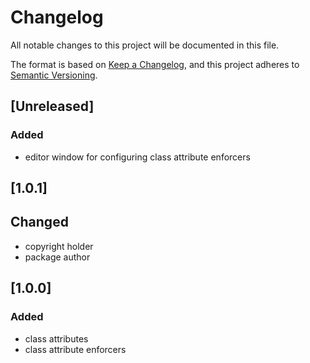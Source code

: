 # Changelog

All notable changes to this project will be documented in this file.

The format is based on [Keep a Changelog](https://keepachangelog.com/en/1.0.0/),
and this project adheres to [Semantic Versioning](https://semver.org/spec/v2.0.0.html).

## [Unreleased]

### Added

- editor window for configuring class attribute enforcers

## [1.0.1]

## Changed

- copyright holder
- package author

## [1.0.0]

### Added

- class attributes
- class attribute enforcers